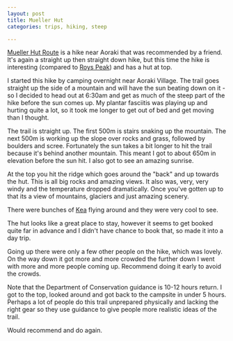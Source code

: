 ```yaml
---
layout: post
title: Mueller Hut
categories: trips, hiking, steep

---
```


[Mueller Hut Route](https://www.doc.govt.nz/parks-and-recreation/places-to-go/canterbury/places/aoraki-mount-cook-national-park/things-to-do/tracks/mueller-hut-route/) is a hike near Aoraki that was recommended by a friend. It's again a straight up then straight down hike, but this time the hike is interesting (compared to [Roys Peak](/2025-03-25-roys-peak.html)) and has a hut at top.

I started this hike by camping overnight near Aoraki Village. The trail goes straight up the side of a mountain and will have the sun beating down on it - so I decided to head out at 6:30am and get as much of the steep part of the hike before the sun comes up. My plantar fasciitis was playing up and hurting quite a lot, so it took me longer to get out of bed and get moving than I thought.

The trail is straight up. The first 500m is stairs snaking up the mountain. The next 500m is working up the slope over rocks and grass, followed by boulders and scree. Fortunately the sun takes a bit longer to hit the trail because it's behind another mountain. This meant I got to about 650m in elevation before the sun hit. I also got to see an amazing sunrise.

<div class="strava-embed-placeholder" data-embed-type="activity" data-embed-id="13753905724" data-style="standard" data-from-embed="false"></div><script src="https://strava-embeds.com/embed.js"></script>

At the top you hit the ridge which goes around the "back" and up towards the hut. This is all big rocks and amazing views. It also was, very, very windy and the temperature dropped dramatically. Once you've gotten up to that its a view of mountains, glaciers and just amazing scenery.

There were bunches of [Kea](https://en.wikipedia.org/wiki/Kea) flying around and they were very cool to see.

The hut looks like a great place to stay, however it seems to get booked quite far in advance and I didn't have chance to book that, so made it into a day trip.

Going up there were only a few other people on the hike, which was lovely. On the way down it got more and more crowded the further down I went with more and more people coming up. Recommend doing it early to avoid the crowds.

Note that the Department of Conservation guidance is 10-12 hours return. I got to the top, looked around and got back to the campsite in under 5 hours. Perhaps a lot of people do this trail unprepared physically and lacking the right gear so they use guidance to give people more realistic ideas of the trail.

Would recommend and do again.